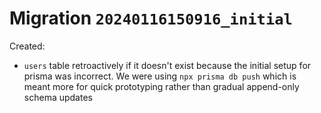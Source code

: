 # Migration `20240116150916_initial`

Created:

- `users` table retroactively if it doesn't exist because the initial setup for prisma was incorrect. We were using
  `npx prisma db push` which is meant more for quick prototyping rather than gradual append-only schema updates
